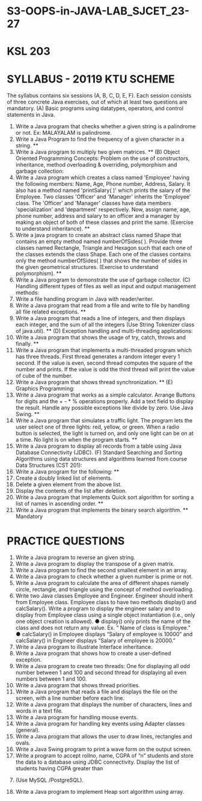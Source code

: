 # S3-OOPS-in-JAVA-LAB_SJCET_23-27
# KSL 203
# SYLLABUS - 20119 KTU SCHEME
The syllabus contains six sessions (A, B, C, D, E, F). Each session consists of three concrete
Java exercises, out of which at least two questions are mandatory.
(A) Basic programs using datatypes, operators, and control statements in Java.
1) Write a Java program that checks whether a given string is a palindrome or not.
Ex: MALAYALAM is palindrome.
2) Write a Java Program to find the frequency of a given character in a string. **
3) Write a Java program to multiply two given matrices. **
(B) Object Oriented Programming Concepts: Problem on the use of constructors, inheritance,
method overloading & overriding, polymorphism and garbage collection:
4) Write a Java program which creates a class named 'Employee' having the following
members: Name, Age, Phone number, Address, Salary. It also has a method named 'printSalary( )' which prints the salary of the Employee. Two classes 'Officer' and 'Manager'
inherits the 'Employee' class. The 'Officer' and 'Manager' classes have data members 'specialization' and 'department' respectively. Now, assign name, age, phone number, address
and salary to an officer and a manager by making an object of both of these classes and
print the same. (Exercise to understand inheritance). **
5) Write a java program to create an abstract class named Shape that contains an empty
method named numberOfSides( ). Provide three classes named Rectangle, Triangle and
Hexagon such that each one of the classes extends the class Shape. Each one of the classes contains only the method numberOfSides( ) that shows the number of sides in the given geometrical structures. (Exercise to understand polymorphism). **
6) Write a Java program to demonstrate the use of garbage collector.
(C) Handling different types of files as well as input and output management methods:
7) Write a file handling program in Java with reader/writer.
8) Write a Java program that read from a file and write to file by handling all file related exceptions. **
9) Write a Java program that reads a line of integers, and then displays each integer, and the
sum of all the integers (Use String Tokenizer class of java.util). **
(D) Exception handling and multi-threading applications:
10) Write a Java program that shows the usage of try, catch, throws and finally. **
11) Write a Java program that implements a multi-threaded program which has three threads.
First thread generates a random integer every 1 second. If the value is even, second
thread computes the square of the number and prints. If the value is odd the third thread
will print the value of cube of the number.
12) Write a Java program that shows thread synchronization. **
(E) Graphics Programming:
13) Write a Java program that works as a simple calculator. Arrange Buttons for digits and
the + - * % operations properly. Add a text field to display the result. Handle any possible
exceptions like divide by zero. Use Java Swing. **
14) Write a Java program that simulates a traffic light. The program lets the user select one of
three lights: red, yellow, or green. When a radio button is selected, the light is turned on,
and only one light can be on at a time. No light is on when the program starts. **
15) Write a Java program to display all records from a table using Java Database Connectivity (JDBC).
(F) Standard Searching and Sorting Algorithms using data structures and algorithms learned
from course Data Structures (CST 201):
16) Write a Java program for the following: **
1) Create a doubly linked list of elements.
2) Delete a given element from the above list.
3) Display the contents of the list after deletion.
17) Write a Java program that implements Quick sort algorithm for sorting a list of names in
ascending order. **
18) Write a Java program that implements the binary search algorithm.
** Mandatory

# PRACTICE QUESTIONS
1) Write a Java program to reverse an given string.
2) Write a Java program to display the transpose of a given matrix.
3) Write a Java program to find the second smallest element in an array.
4) Write a Java program to check whether a given number is prime or not.
5) Write a Java program to calculate the area of different shapes namely circle, rectangle,
and triangle using the concept of method overloading.
6) Write two Java classes Employee and Engineer. Engineer should inherit from Employee
class. Employee class to have two methods display() and calcSalary(). Write a program to
display the engineer salary and to display from Employee class using a single object instantiation (i.e., only one object creation is allowed).
● display() only prints the name of the class and does not return any value. Ex. “ Name
of class is Employee.”
● calcSalary() in Employee displays “Salary of employee is 10000” and calcSalary() in
Engineer displays “Salary of employee is 20000.”
7) Write a Java program to illustrate Interface inheritance.
8) Write a Java program that shows how to create a user-defined exception.
9) Write a Java program to create two threads: One for displaying all odd number between 1
and 100 and second thread for displaying all even numbers between 1 and 100.
10) Write a Java program that shows thread priorities.
11) Write a Java program that reads a file and displays the file on the screen, with a line
number before each line.
12) Write a Java program that displays the number of characters, lines and words in a text
file.
13) Write a Java program for handling mouse events.
14) Write a Java program for handling key events using Adapter classes (general).
15) Write a Java program that allows the user to draw lines, rectangles and ovals.
16) Write a Java Swing program to print a wave form on the output screen.
17) Write a program to accept rollno, name, CGPA of “n” students and store the data to a
database using JDBC connectivity. Display the list of students having CGPA greater than
7. (Use MySQL /PostgreSQL).
18) Write a Java program to implement Heap sort algorithm using array.
